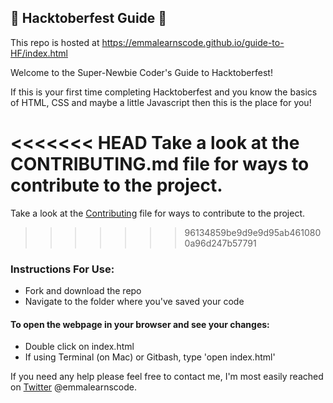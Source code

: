 ## 🎃 Hacktoberfest Guide 🎃  

This repo is hosted at https://emmalearnscode.github.io/guide-to-HF/index.html

Welcome to the Super-Newbie Coder's Guide to Hacktoberfest!

If this is your first time completing Hacktoberfest and you know the basics of HTML, CSS and maybe a little Javascript then this is the place for you!

<<<<<<< HEAD
Take a look at the  CONTRIBUTING.md file for ways to contribute to the project.
=======
Take a look at the [Contributing](CONTRIBUTING.md) file for ways to contribute to the project.
>>>>>>> 96134859be9d9e9d95ab4610800a96d247b57791

### Instructions For Use:
- Fork and download the repo
- Navigate to the folder where you've saved your code

#### To open the webpage in your browser and see your changes:
- Double click on index.html
- If using Terminal (on Mac) or Gitbash, type 'open index.html'

If you need any help please feel free to contact me, I'm most easily reached on [Twitter](https://twitter.com/emmalearnscode) @emmalearnscode.
